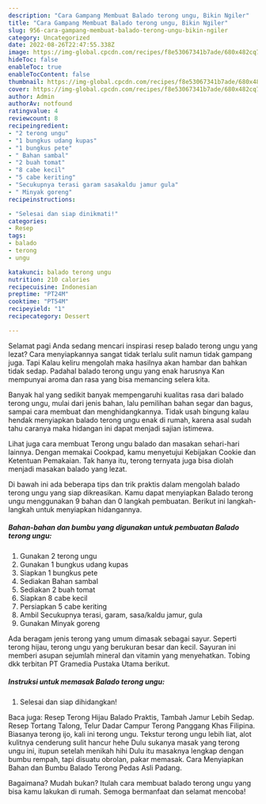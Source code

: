 ```yaml
---
description: "Cara Gampang Membuat Balado terong ungu, Bikin Ngiler"
title: "Cara Gampang Membuat Balado terong ungu, Bikin Ngiler"
slug: 956-cara-gampang-membuat-balado-terong-ungu-bikin-ngiler
category: Uncategorized
date: 2022-08-26T22:47:55.338Z
image: https://img-global.cpcdn.com/recipes/f8e53067341b7ade/680x482cq70/balado-terong-ungu-foto-resep-utama.jpg
hideToc: false
enableToc: true
enableTocContent: false
thumbnail: https://img-global.cpcdn.com/recipes/f8e53067341b7ade/680x482cq70/balado-terong-ungu-foto-resep-utama.jpg
cover: https://img-global.cpcdn.com/recipes/f8e53067341b7ade/680x482cq70/balado-terong-ungu-foto-resep-utama.jpg
author: Admin
authorAv: notfound
ratingvalue: 4
reviewcount: 8
recipeingredient:
- "2 terong ungu"
- "1 bungkus udang kupas"
- "1 bungkus pete"
- " Bahan sambal"
- "2 buah tomat"
- "8 cabe kecil"
- "5 cabe keriting"
- "Secukupnya terasi garam sasakaldu jamur gula"
- " Minyak goreng"
recipeinstructions:

- "Selesai dan siap dinikmati!"
categories:
- Resep
tags:
- balado
- terong
- ungu

katakunci: balado terong ungu 
nutrition: 210 calories
recipecuisine: Indonesian
preptime: "PT24M"
cooktime: "PT54M"
recipeyield: "1"
recipecategory: Dessert

---
```



Selamat pagi Anda sedang mencari inspirasi resep balado terong ungu yang lezat? Cara menyiapkannya sangat tidak terlalu sulit namun tidak gampang juga. Tapi Kalau keliru mengolah maka hasilnya akan hambar dan bahkan tidak sedap. Padahal balado terong ungu yang enak harusnya Kan mempunyai aroma dan rasa yang bisa memancing selera kita.


Banyak hal yang sedikit banyak mempengaruhi kualitas rasa dari balado terong ungu, mulai dari jenis bahan, lalu pemilihan bahan segar dan bagus, sampai cara membuat dan menghidangkannya. Tidak usah bingung kalau hendak menyiapkan balado terong ungu enak di rumah, karena asal sudah tahu caranya maka hidangan ini dapat menjadi sajian istimewa.

Lihat juga cara membuat Terong ungu balado dan masakan sehari-hari lainnya. Dengan memakai Cookpad, kamu menyetujui Kebijakan Cookie dan Ketentuan Pemakaian. Tak hanya itu, terong ternyata juga bisa diolah menjadi masakan balado yang lezat.


Di bawah ini ada beberapa tips dan trik praktis dalam mengolah balado terong ungu yang siap dikreasikan. Kamu dapat menyiapkan Balado terong ungu menggunakan 9 bahan dan 0 langkah pembuatan. Berikut ini langkah-langkah untuk menyiapkan hidangannya.

<!--inarticleads1-->

##### Bahan-bahan dan bumbu yang digunakan untuk pembuatan Balado terong ungu:

1. Gunakan 2 terong ungu
1. Gunakan 1 bungkus udang kupas
1. Siapkan 1 bungkus pete
1. Sediakan  Bahan sambal
1. Sediakan 2 buah tomat
1. Siapkan 8 cabe kecil
1. Persiapkan 5 cabe keriting
1. Ambil Secukupnya terasi, garam, sasa/kaldu jamur, gula
1. Gunakan  Minyak goreng


Ada beragam jenis terong yang umum dimasak sebagai sayur. Seperti terong hijau, terong ungu yang berukuran besar dan kecil. Sayuran ini memberi asupan sejumlah mineral dan vitamin yang menyehatkan. Tobing dkk terbitan PT Gramedia Pustaka Utama berikut. 

<!--inarticleads2-->

##### Instruksi untuk memasak Balado terong ungu:


1. Selesai dan siap dihidangkan!

Baca juga: Resep Terong Hijau Balado Praktis, Tambah Jamur Lebih Sedap. Resep Tortang Talong, Telur Dadar Campur Terong Panggang Khas Filipina. Biasanya terong ijo, kali ini terong ungu. Tekstur terong ungu lebih liat, alot kulitnya cenderung sulit hancur hehe Dulu sukanya masak yang terong ungu ini, itupun setelah menikah hihi Dulu itu masaknya lengkap dengan bumbu rempah, tapi disuatu obrolan, pakar memasak. Cara Menyiapkan Bahan dan Bumbu Balado Terong Pedas Asli Padang. 

Bagaimana? Mudah bukan? Itulah cara membuat balado terong ungu yang bisa kamu lakukan di rumah. Semoga bermanfaat dan selamat mencoba!
